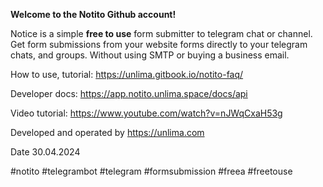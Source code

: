 **Welcome to the Notito Github account!**

Notice is a simple **free to use** form submitter to telegram chat or channel.
Get form submissions from your website forms directly to your telegram chats, and groups. Without using SMTP or buying a business email.

How to use, tutorial: https://unlima.gitbook.io/notito-faq/

Developer docs: https://app.notito.unlima.space/docs/api

Video tutorial: https://www.youtube.com/watch?v=nJWqCxaH53g 

Developed and operated by https://unlima.com

Date 30.04.2024

#notito #telegrambot #telegram #formsubmission #freea #freetouse
